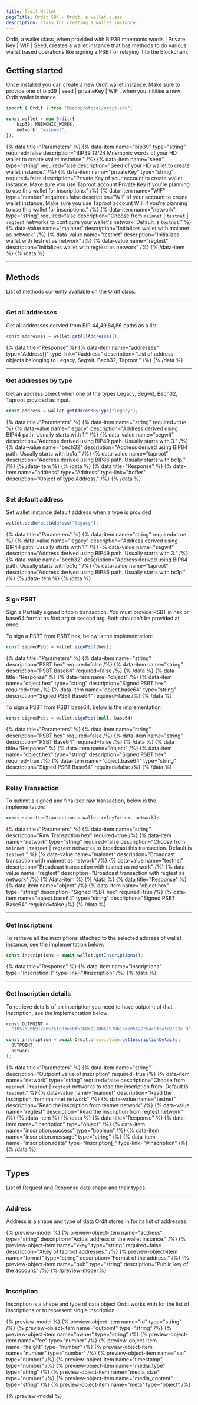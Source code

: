 ```yaml
---
title: Ordit Wallet
pageTitle: Ordit SDK - Ordit, a wallet class
description: Class for creating a wallet instance.
---
```


Ordit, a wallet class, when provided with BIP39 mnemonic words | Private Key | WIF | Seed, creates a wallet instance that has methods to do various wallet based operations like signing a PSBT or relaying it to the Blockchain.

## Getting started

Once installed you can create a new Ordit wallet instance. Make sure to provide one of bip39 | seed | privateKey |  WIF , when you initilise a new Ordit wallet instance.

```ts
import { Ordit } from "@sadoprotocol/ordit-sdk";

const wallet = new Ordit({
    bip39: MNEMONIC_WORDS,
    network: "mainnet",
});
```

{% data title="Parameters" %}
  {% data-item name="bip39" type="string" required=false description="BIP39 12/24 Mnemonic words of your HD wallet to create wallet instance." /%}
  {% data-item name="seed" type="string" required=false description="Seed of your HD wallet to create wallet instance." /%}
  {% data-item name="privateKey" type="string" required=false description="Private Key of your account to create wallet instance. Make sure you use Taproot account Private Key if you're planning to use this wallet for inscriptions." /%}
  {% data-item name="WIF" type="number" required=false description="WIF of your account to create wallet instance. Make sure you use Taproot account WIF if you're planning to use this wallet for inscriptions." /%}
  {% data-item name="network" type="string" required=false description="Choose from `mainnet` | `testnet` | `regtest` networks to configure your wallet's network. Default is `testnet`." %}
    {% data-value name="mainnet" description="Initializes wallet with mainnet as network" /%}
    {% data-value name="testnet" description="Initializes wallet with testnet as network" /%}
    {% data-value name="regtest" description="Initializes wallet with regtest as network" /%}
  {% /data-item %}
{% /data %}


---

## Methods

List of methods currently available on the Ordit class.

---

### Get all addresses 

Get all addresses dervied from BIP 44,49,84,86 paths as a list. 

```ts
const addresses = wallet.getAllAddresses();
```


 {% data title="Response" %}
    {% data-item name="addresses" type="Address[]" type-link="#address" description="List of address objects belonging to Legacy, Segwit, Bech32, Taproot." /%}
{% /data %}

---

### Get addresses by type

Get an address object when one of the types  Legacy, Segwit, Bech32, Taproot provided as input.

```ts
const address = wallet.getAddressByType("legacy");
```

{% data title="Parameters" %}
     {% data-item name="string" required=true  %}
    {% data-value name="legacy" description="Address derived using BIP44 path. Usually starts with 1." /%}
    {% data-value name="segwit" description="Address derived using BIP49 path. Usually starts with 3." /%}
    {% data-value name="bech32" description="Address derived using BIP84 path. Usually starts with bc1q." /%}
    {% data-value name="taproot" description="Address derived using BIP86 path. Usually starts with bc1p." /%}
  {% /data-item %}
{% /data %}
{% data title="Response" %}
    {% data-item name="address" type="Address" type-link="#offer" description="Object of type Address." /%}
{% /data %}

---

### Set default address

Set wallet instance default address when a type is provided 

```ts
wallet.setDefaultAddress("legacy");
```

{% data title="Parameters" %}
     {% data-item name="string" required=true  %}
    {% data-value name="legacy" description="Address derived using BIP44 path. Usually starts with 1." /%}
    {% data-value name="segwit" description="Address derived using BIP49 path. Usually starts with 3." /%}
    {% data-value name="bech32" description="Address derived using BIP84 path. Usually starts with bc1q." /%}
    {% data-value name="taproot" description="Address derived using BIP86 path. Usually starts with bc1p." /%}
  {% /data-item %}
{% /data %}

---

### Sign PSBT

Sign a Partially signed bitcoin transaction. You must provide PSBT in hex or base64 format as first arg or second arg. Both shouldn't be provided at once.

To sign a PSBT from PSBT hex, below is the implementation:

```ts
const signedPsbt = wallet.signPsbt(hex);
```
{% data title="Parameters" %}
    {% data-item name="string" description="PSBT hex" required=false  /%}
    {% data-item name="string" description="PSBT Base64" required=false  /%}
{% /data %}
{% data title="Response" %}
    {% data-item name="object"  /%}
    {% data-item name="object.hex" type="string" description="Signed PSBT hex" required=true  /%}
    {% data-item name="object.base64" type="string" description="Signed PSBT Base64" required=false  /%}
{% /data %}


To sign a PSBT from PSBT base64, below is the implementation:

```ts
const signedPsbt = wallet.signPsbt(null, base64);
```

{% data title="Parameters" %}
    {% data-item name="string" description="PSBT hex" required=false  /%}
    {% data-item name="string" description="PSBT Base64" required=false  /%}
{% /data %}
{% data title="Response" %}
    {% data-item name="object"  /%}
    {% data-item name="object.hex" type="string" description="Signed PSBT hex" required=true  /%}
    {% data-item name="object.base64" type="string" description="Signed PSBT Base64" required=false  /%}
{% /data %}

---

### Relay Transaction

To submit a signed and finalized raw transaction, below is the implementation:

```ts
const submittedTransaction = wallet.relayTx(hex, network);
```
{% data title="Parameters" %}
    {% data-item name="string" description="Raw Transaction hex" required=true  /%}
    {% data-item name="network" type="string" required=false description="Choose from `mainnet` | `testnet` | `regtest` networks to broadcast this transaction. Default is `testnet`." %}
    {% data-value name="mainnet" description="Broadcast transaction with mainnet as network" /%}
    {% data-value name="testnet" description="Broadcast transaction with testnet as network" /%}
    {% data-value name="regtest" description="Broadcast transaction with regtest as network" /%}
  {% /data-item %}
{% /data %}
{% data title="Response" %}
    {% data-item name="object"  /%}
    {% data-item name="object.hex" type="string" description="Signed PSBT hex" required=true  /%}
    {% data-item name="object.base64" type="string" description="Signed PSBT Base64" required=false  /%}
{% /data %}

---

### Get Inscriptions

To retrieve all the inscriptions attached to the selected address of wallet instance, see the implementation below:

```ts
const inscriptions = await wallet.getInscriptions();
```
{% data title="Response" %}
    {% data-item name="inscriptions" type="Inscription[]" type-link="#inscription"  /%}
{% /data %}

---

### Get Inscription details

To retrieve details of an inscription you need to have outpoint of that inscription, see the implementation below:

```ts
const OUTPOINT =
  "105758bb912665f5f803ec0f5268d2218b51978b16de05622c64c9faafd2d22e:0";

const inscription = await Ordit.inscription.getInscriptionDetails(
  OUTPOINT,
  network
);

```
{% data title="Parameters" %}
    {% data-item name="string" description="Outpoint value of inscription" required=true  /%}
    {% data-item name="network" type="string" required=false description="Choose from `mainnet` | `testnet` | `regtest` networks to read the inscription from. Default is `testnet`." %}
    {% data-value name="mainnet" description="Read the inscription from mainnet network" /%}
    {% data-value name="testnet" description="Read the inscription from testnet network" /%}
    {% data-value name="regtest" description="Read the inscription from regtest network" /%}
  {% /data-item %}
{% /data %}
{% data title="Response" %}
    {% data-item name="inscription" type="object"  /%}
    {% data-item name="inscription.success" type="boolean"  /%}
    {% data-item name="inscription.message" type="string"  /%}
    {% data-item name="inscription.rdata" type="Inscription[]" type-link="#inscription"  /%}
{% /data %}


---

## Types

List of Request and Response data shape and their types.

---

### Address

Address is a shape and type of data Ordit stores in for its list of addresses.

{% preview-model %}
  {% preview-object-item name="address" type="string" description="Actual address of the wallet instance." /%}
  {% preview-object-item name="xkey" type="string" required=false description="XKey of taproot addresses." /%}
  {% preview-object-item name="format" type="string" description="Format of the address." /%}
  {% preview-object-item name="pub" type="string" description="Public key of the account." /%}
{% /preview-model %}

---

### Inscription

Inscription is a shape and type of data object Ordit works with for the list of inscriptions or to represent single inscription.

{% preview-model %}
  {% preview-object-item name="id" type="string" /%}
  {% preview-object-item name="outpoint" type="string" /%}
  {% preview-object-item name="owner" type="string" /%}
  {% preview-object-item name="fee" type="number" /%}
  {% preview-object-item name="height" type="number" /%}
  {% preview-object-item name="number" type="number" /%}
  {% preview-object-item name="sat" type="number" /%}
  {% preview-object-item name="timestamp" type="number" /%}
  {% preview-object-item name="media_type" type="string" /%}
  {% preview-object-item name="media_size" type="number" /%}
  {% preview-object-item name="media_content" type="string" /%}
  {% preview-object-item name="meta" type="object" /%}

{% /preview-model %}
